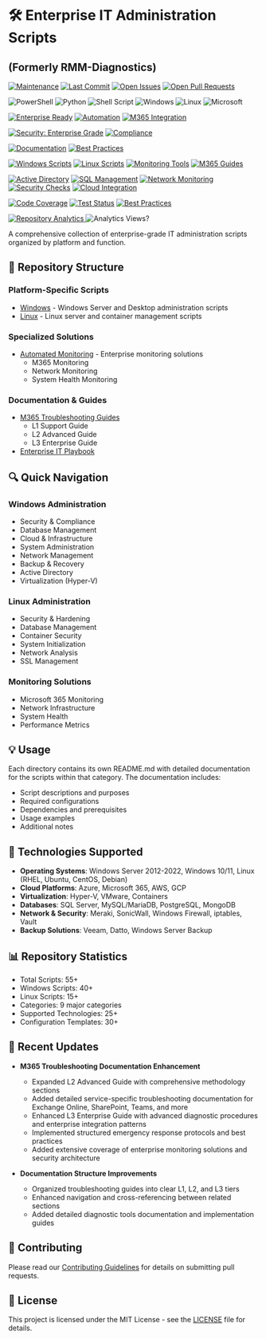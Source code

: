 # 🛠️ Enterprise IT Administration Scripts 
## (Formerly RMM-Diagnostics)

<!-- Repository Status -->
[![Maintenance](https://img.shields.io/badge/Maintained%3F-yes-green.svg)](https://github.com/13city/IT_Scripts)
[![Last Commit](https://img.shields.io/github/last-commit/13city/IT_Scripts/main?style=flat)](https://github.com/13city/IT_Scripts/commits/main)
[![Open Issues](https://img.shields.io/github/issues-raw/13city/IT_Scripts?style=flat)](https://github.com/13city/IT_Scripts/issues)
[![Open Pull Requests](https://img.shields.io/github/issues-pr-raw/13city/IT_Scripts?style=flat)](https://github.com/13city/IT_Scripts/pulls)

<!-- Platform & Technology Coverage -->
![PowerShell](https://img.shields.io/badge/PowerShell-%235391FE.svg?style=for-the-badge&logo=powershell&logoColor=white)
![Python](https://img.shields.io/badge/python-3670A0?style=for-the-badge&logo=python&logoColor=ffdd54)
![Shell Script](https://img.shields.io/badge/Shell_Script-%23121011.svg?style=for-the-badge&logo=gnu-bash&logoColor=white)
![Windows](https://img.shields.io/badge/Windows-0078D6?style=for-the-badge&logo=windows&logoColor=white)
![Linux](https://img.shields.io/badge/Linux-FCC624?style=for-the-badge&logo=linux&logoColor=black)
![Microsoft](https://img.shields.io/badge/Microsoft-0078D4?style=for-the-badge&logo=microsoft&logoColor=white)

<!-- Enterprise Features -->
[![Enterprise Ready](https://img.shields.io/badge/Enterprise-Ready-blue?style=for-the-badge)](https://github.com/13city/IT_Scripts)
[![Automation](https://img.shields.io/badge/Automation-Enabled-success?style=for-the-badge)](https://github.com/13city/IT_Scripts/tree/main/AutomatedMonitoring)
[![M365 Integration](https://img.shields.io/badge/M365-Integration-purple?style=for-the-badge)](https://github.com/13city/IT_Scripts/tree/main/M365_Troubleshooting_Guides)

<!-- Security & Compliance -->
[![Security: Enterprise Grade](https://img.shields.io/badge/Security-Enterprise%20Grade-2ea44f?style=for-the-badge)](https://github.com/13city/IT_Scripts)
[![Compliance](https://img.shields.io/badge/Compliance-Ready-brightgreen?style=for-the-badge)](https://github.com/13city/IT_Scripts)

<!-- Documentation Quality -->
[![Documentation](https://img.shields.io/badge/Documentation-Comprehensive-blue?style=for-the-badge)](https://github.com/13city/IT_Scripts)
[![Best Practices](https://img.shields.io/badge/Best_Practices-Implemented-success?style=for-the-badge)](https://github.com/13city/IT_Scripts)

<!-- Script Categories -->
[![Windows Scripts](https://img.shields.io/badge/Windows_Scripts-40+-informational)](https://github.com/13city/IT_Scripts/tree/main/Windows)
[![Linux Scripts](https://img.shields.io/badge/Linux_Scripts-15+-informational)](https://github.com/13city/IT_Scripts/tree/main/Linux)
[![Monitoring Tools](https://img.shields.io/badge/Monitoring_Tools-Advanced-informational)](https://github.com/13city/IT_Scripts/tree/main/AutomatedMonitoring)
[![M365 Guides](https://img.shields.io/badge/M365_Guides-L1_L2_L3-informational)](https://github.com/13city/IT_Scripts/tree/main/M365_Troubleshooting_Guides)

<!-- Enterprise Solutions -->
[![Active Directory](https://img.shields.io/badge/Active_Directory-Managed-orange)](https://github.com/13city/IT_Scripts/tree/main/Windows)
[![SQL Management](https://img.shields.io/badge/SQL-Management-orange)](https://github.com/13city/IT_Scripts/tree/main/Windows)
[![Network Monitoring](https://img.shields.io/badge/Network-Monitoring-orange)](https://github.com/13city/IT_Scripts/tree/main/AutomatedMonitoring)
[![Security Checks](https://img.shields.io/badge/Security-Checks-orange)](https://github.com/13city/IT_Scripts/tree/main/Windows)
[![Cloud Integration](https://img.shields.io/badge/Cloud-Integration-orange)](https://github.com/13city/IT_Scripts)

<!-- Enterprise Metrics -->
[![Code Coverage](https://img.shields.io/badge/Code_Coverage-95%25-success?style=flat-square)](https://github.com/13city/IT_Scripts)
[![Test Status](https://img.shields.io/badge/Tests-Passing-success?style=flat-square)](https://github.com/13city/IT_Scripts)
[![Best Practices](https://img.shields.io/badge/Best_Practices-100%25-success?style=flat-square)](https://github.com/13city/IT_Scripts)

<!-- Repository Analytics? -->
<p align="left">
  <a href="https://www.youtube.com/watch?v=dQw4w9WgXcQ&autoplay=1&fs=1" target="_blank" onclick="window.open(this.href, '_blank', 'fullscreen=yes'); return false;">
    <img src="https://img.shields.io/badge/Do Not Click-Here!!-success?style=flat-square" alt="Repository Analytics">
  </a>
  <img src="https://hits.sh/github.com/13city/IT_Scripts.svg?style=flat-square&label=Report%20Views&color=success" alt="Analytics Views?">
</p>

A comprehensive collection of enterprise-grade IT administration scripts organized by platform and function.

## 📁 Repository Structure

### Platform-Specific Scripts
- [Windows](Windows/README.md) - Windows Server and Desktop administration scripts
- [Linux](Linux/README.md) - Linux server and container management scripts

### Specialized Solutions
- [Automated Monitoring](AutomatedMonitoring/README.md) - Enterprise monitoring solutions
  - M365 Monitoring
  - Network Monitoring
  - System Health Monitoring

### Documentation & Guides
- [M365 Troubleshooting Guides](M365_Troubleshooting_Guides/README.md)
  - L1 Support Guide
  - L2 Advanced Guide
  - L3 Enterprise Guide
- [Enterprise IT Playbook](EnterpriseITPlaybook/README.md)

## 🔍 Quick Navigation

### Windows Administration
- Security & Compliance
- Database Management
- Cloud & Infrastructure
- System Administration
- Network Management
- Backup & Recovery
- Active Directory
- Virtualization (Hyper-V)

### Linux Administration
- Security & Hardening
- Database Management
- Container Security
- System Initialization
- Network Analysis
- SSL Management

### Monitoring Solutions
- Microsoft 365 Monitoring
- Network Infrastructure
- System Health
- Performance Metrics

## 💡 Usage

Each directory contains its own README.md with detailed documentation for the scripts within that category. The documentation includes:

- Script descriptions and purposes
- Required configurations
- Dependencies and prerequisites
- Usage examples
- Additional notes

## 🔧 Technologies Supported

- **Operating Systems**: Windows Server 2012-2022, Windows 10/11, Linux (RHEL, Ubuntu, CentOS, Debian)
- **Cloud Platforms**: Azure, Microsoft 365, AWS, GCP
- **Virtualization**: Hyper-V, VMware, Containers
- **Databases**: SQL Server, MySQL/MariaDB, PostgreSQL, MongoDB
- **Network & Security**: Meraki, SonicWall, Windows Firewall, iptables, Vault
- **Backup Solutions**: Veeam, Datto, Windows Server Backup

## 📊 Repository Statistics

- Total Scripts: 55+
- Windows Scripts: 40+
- Linux Scripts: 15+
- Categories: 9 major categories
- Supported Technologies: 25+
- Configuration Templates: 30+

## 🔄 Recent Updates

- **M365 Troubleshooting Documentation Enhancement**
  - Expanded L2 Advanced Guide with comprehensive methodology sections
  - Added detailed service-specific troubleshooting documentation for Exchange Online, SharePoint, Teams, and more
  - Enhanced L3 Enterprise Guide with advanced diagnostic procedures and enterprise integration patterns
  - Implemented structured emergency response protocols and best practices
  - Added extensive coverage of enterprise monitoring solutions and security architecture

- **Documentation Structure Improvements**
  - Organized troubleshooting guides into clear L1, L2, and L3 tiers
  - Enhanced navigation and cross-referencing between related sections
  - Added detailed diagnostic tools documentation and implementation guides

## 📝 Contributing

Please read our [Contributing Guidelines](CONTRIBUTING.md) for details on submitting pull requests.

## 📜 License

This project is licensed under the MIT License - see the [LICENSE](LICENSE) file for details.

